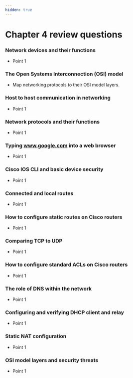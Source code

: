 ```yaml
---
hidden: true
---
```


# Chapter 4 review questions

### Network devices and their functions

* Point 1

### The Open Systems Interconnection (OSI) model

* Map networking protocols to their OSI model layers.

### Host to host communication in networking

* Point 1

### Network protocols and their functions

* Point 1

### Typing www.google.com into a web browser

* Point 1

### Cisco IOS CLI and basic device security

* Point 1

### Connected and local routes

* Point 1

### How to configure static routes on Cisco routers

* Point 1

### Comparing TCP to UDP

* Point 1

### How to configure standard ACLs on Cisco routers

* Point 1

### The role of DNS within the network

* Point 1

### Configuring and verifying DHCP client and relay

* Point 1

### Static NAT configuration

* Point 1

### OSI model layers and security threats

* Point 1
